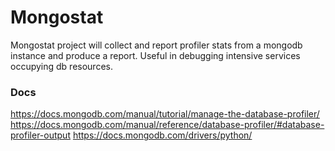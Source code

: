 Mongostat
=========

Mongostat  project will  collect and  report profiler  stats from  a mongodb
instance  and  produce a  report.  Useful  in debugging  intensive  services
occupying db resources.

### Docs

<https://docs.mongodb.com/manual/tutorial/manage-the-database-profiler/>
<https://docs.mongodb.com/manual/reference/database-profiler/#database-profiler-output>
<https://docs.mongodb.com/drivers/python/>
